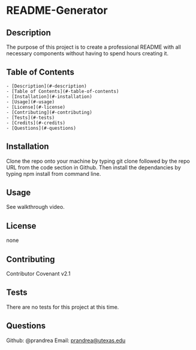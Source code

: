 # README-Generator
## Description
  The purpose of this project is to create a professional README with all necessary components without having to spend hours creating it.

  ## Table of Contents
    - [Description](#-description)
    - [Table of Contents](#-table-of-contents)
    - [Installation](#-installation)
    - [Usage](#-usage)
    - [License](#-license)
    - [Contributing](#-contributing)
    - [Tests](#-tests)
    - [Credits](#-credits)
    - [Questions](#-questions)

  ## Installation
  Clone the repo onto your machine by typing git clone followed by the repo URL from the code section in Github. Then install the dependancies by typing npm install from command line.

  ## Usage
  See walkthrough video.

  ## License
   none

  ## Contributing
  Contributor Covenant v2.1

  ## Tests
  There are no tests for this project at this time.

  ## Questions
  Github: @prandrea
  Email: prandrea@utexas.edu
